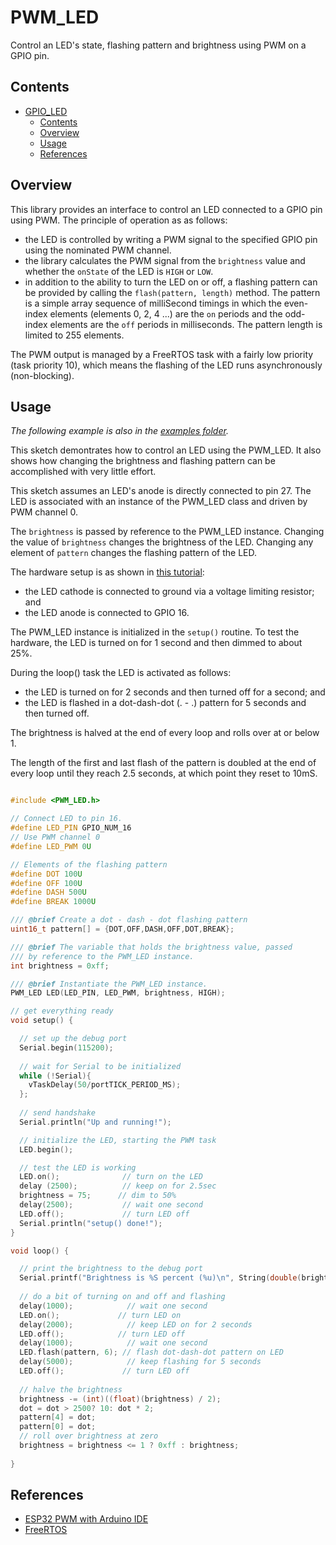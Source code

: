 # PWM_LED

Control an LED's state, flashing pattern and brightness using PWM on a GPIO pin.

## Contents
- [GPIO\_LED](#gpio_led)
  - [Contents](#contents)
  - [Overview](#overview)
  - [Usage](#usage)
  - [References](#references)

## Overview

This library provides an interface to control an LED connected to a GPIO pin using PWM. The principle of operation as as follows:
* the LED is controlled by writing a PWM signal to the specified GPIO pin using the nominated PWM channel.
* the library calculates the PWM signal from the `brightness` value and whether the `onState` of the LED is `HIGH` or `LOW`.
* in addition to the ability to turn the LED on or off, a flashing pattern can be provided by calling the `flash(pattern, length)` method. The pattern is a simple array sequence of milliSecond timings in which the even-index elements (elements 0, 2, 4 ...) are the `on` periods and the odd-index elements are the `off` periods in milliseconds. The pattern length is limited to 255 elements.

The PWM output is managed by a FreeRTOS task with a fairly low priority (task priority 10), which means the flashing of the LED runs asynchronously (non-blocking).

## Usage

*The following example is also in the [examples folder](https://github.com/GM-Consult-IOT/PWM_LED/tree/main/lib/PWM_LED/examples).*

This sketch demontrates how to control an LED using the PWM_LED. It also shows how changing the brightness and flashing pattern can be accomplished with very little effort.

This sketch assumes an LED's anode is directly connected to pin 27. The LED is associated with an instance of the PWM_LED class and driven by PWM channel 0. 

The `brightness` is passed by reference to the PWM_LED instance. Changing the value of `brightness` changes the brightness of the LED. Changing any element of `pattern` changes the flashing pattern of the LED.

The hardware setup is as shown in [this tutorial](https://www.google.com/search?q=random+nerd+pwm&oq=random+nerd+pwm&aqs=edge..69i57j0i546j0i546i649j69i60l2.5334j0j1&sourceid=chrome&ie=UTF-8):
* the LED cathode is connected to ground via a voltage limiting resistor; and
* the LED anode is connected to GPIO 16.

The PWM_LED instance is initialized in the `setup()` routine. To test the hardware, the LED is turned on for 1 second and then dimmed to about 25%.

During the loop() task the LED is activated as follows: 
* the LED is turned on for 2 seconds and then turned off for a second; and
* the LED is flashed in a dot-dash-dot (. - .) pattern for 5 seconds and then turned off.

The brightness is halved at the end of every loop and rolls over at or below 1. 

The length of the first and last flash of the pattern is doubled at the end of every loop until they reach 2.5 seconds, at which point they reset to 10mS.

``` C++

#include <PWM_LED.h>

// Connect LED to pin 16.
#define LED_PIN GPIO_NUM_16
// Use PWM channel 0
#define LED_PWM 0U

// Elements of the flashing pattern
#define DOT 100U
#define OFF 100U
#define DASH 500U
#define BREAK 1000U

/// @brief Create a dot - dash - dot flashing pattern
uint16_t pattern[] = {DOT,OFF,DASH,OFF,DOT,BREAK};

/// @brief The variable that holds the brightness value, passed
/// by reference to the PWM_LED instance.
int brightness = 0xff;

/// @brief Instantiate the PWM_LED instance.
PWM_LED LED(LED_PIN, LED_PWM, brightness, HIGH);

// get everything ready
void setup() {

  // set up the debug port
  Serial.begin(115200);
  
  // wait for Serial to be initialized
  while (!Serial){
    vTaskDelay(50/portTICK_PERIOD_MS);
  };
  
  // send handshake
  Serial.println("Up and running!");

  // initialize the LED, starting the PWM task
  LED.begin();

  // test the LED is working
  LED.on();              // turn on the LED
  delay (2500);          // keep on for 2.5sec
  brightness = 75;      // dim to 50%
  delay(2500);           // wait one second  
  LED.off();             // turn LED off
  Serial.println("setup() done!");
}

void loop() {  

  // print the brightness to the debug port
  Serial.printf("Brightness is %S percent (%u)\n", String(double(brightness) / 0xff * 100, 0), brightness);
  
  // do a bit of turning on and off and flashing
  delay(1000);            // wait one second
  LED.on();             // turn LED on   
  delay(2000);            // keep LED on for 2 seconds
  LED.off();            // turn LED off
  delay(1000);            // wait one second
  LED.flash(pattern, 6); // flash dot-dash-dot pattern on LED
  delay(5000);            // keep flashing for 5 seconds
  LED.off();             // turn LED off
 
  // halve the brightness
  brightness -= (int)((float)(brightness) / 2);
  dot = dot > 2500? 10: dot * 2;
  pattern[4] = dot;
  pattern[0] = dot;
  // roll over brightness at zero
  brightness = brightness <= 1 ? 0xff : brightness;
  
}

```

## References
* [ESP32 PWM with Arduino IDE](https://www.google.com/search?q=random+nerd+pwm&oq=random+nerd+pwm&aqs=edge..69i57j0i546j0i546i649j69i60l2.5334j0j1&sourceid=chrome&ie=UTF-8)
* [FreeRTOS](https://freertos.org/index.html)

